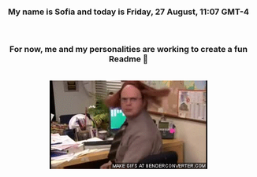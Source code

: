


<div align="center">
<h3 >My name is Sofia and today is Friday, 27 August, 11:07 GMT-4</h3><br>
<h3 >For now, me and my personalities are working to create a fun Readme 👋
</h3><br>
<img src='img/dwight.gif' alt='working...'/>
</div>
